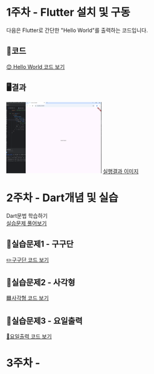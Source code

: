 # 1주차 - Flutter 설치 및 구동

다음은 Flutter로 간단한 "Hello World"를 출력하는 코드입니다.    

## 📖코드

[😊 Hello World 코드 보기](app/1week/hello.dart)

## 🖥️결과
<img src="./app/hello.png" width="50%" height="40%" alt="결과창"></img>
[실행결과 이미지](app/hello.png)

# 2주차 - Dart개념 및 실습

Dart문법 학습하기 <br>
[실습문제 풀어보기](https://docs.google.com/presentation/d/1aXllAnu3ZwwrJS9AMnVU6ud_vTI0keaCIOBQn-QEM64/edit#slide=id.g3335d87db6b_0_143)


## 📖실습문제1 - 구구단

[✏️구구단 코드 보기](app/2week/ex1.dart)

## 📖실습문제2 - 사각형

[🟦사각형 코드 보기](app/2week/ex2.dart)

## 📖실습문제3 - 요일출력

[📆요일출력 코드 보기](app/2week/ex3.dart)


# 3주차 -
